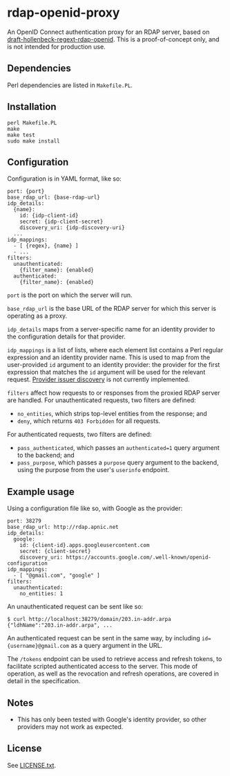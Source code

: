 # rdap-openid-proxy

An OpenID Connect authentication proxy for an RDAP server, based on
[draft-hollenbeck-regext-rdap-openid](https://tools.ietf.org/html/draft-hollenbeck-regext-rdap-openid).
This is a proof-of-concept only, and is not intended for production
use.

## Dependencies

Perl dependencies are listed in `Makefile.PL`.

## Installation

    perl Makefile.PL
    make
    make test
    sudo make install

## Configuration

Configuration is in YAML format, like so:

    port: {port}
    base_rdap_url: {base-rdap-url}
    idp_details:
      {name}:
        id: {idp-client-id}
        secret: {idp-client-secret}
        discovery_uri: {idp-discovery-uri}
      ...
    idp_mappings:
      - [ {regex}, {name} ]
      - ...
    filters:
      unauthenticated:
        {filter_name}: {enabled}
      authenticated:
        {filter_name}: {enabled}

`port` is the port on which the server will run.

`base_rdap_url` is the base URL of the RDAP server for which this
server is operating as a proxy.

`idp_details` maps from a server-specific name for an
identity provider to the configuration details for that provider.

`idp_mappings` is a list of lists, where each element list contains a
Perl regular expression and an identity provider name.  This is used
to map from the user-provided `id` argument to an identity provider:
the provider for the first expression that matches the `id` argument
will be used for the relevant request.  [Provider issuer
discovery](https://openid.net/specs/openid-connect-discovery-1_0.html#IssuerDiscovery)
is not currently implemented.

`filters` affect how requests to or responses from the proxied RDAP
server are handled.  For unauthenticated requests, two filters
are defined:

   * `no_entities`, which strips top-level entities from the response; and
   * `deny`, which returns `403 Forbidden` for all requests.

For authenticated requests, two filters are defined:

   * `pass_authenticated`, which passes an `authenticated=1` query
     argument to the backend; and
   * `pass_purpose`, which passes a `purpose` query argument to the
     backend, using the purpose from the user's `userinfo` endpoint.

## Example usage

Using a configuration file like so, with Google as the provider:

    port: 38279
    base_rdap_url: http://rdap.apnic.net
    idp_details:
      google:
        id: {client-id}.apps.googleusercontent.com
        secret: {client-secret}
        discovery_uri: https://accounts.google.com/.well-known/openid-configuration
    idp_mappings:
      - [ "@gmail.com", "google" ]
    filters:
      unauthenticated:
        no_entities: 1

An unauthenticated request can be sent like so:

    $ curl http://localhost:38279/domain/203.in-addr.arpa
    {"ldhName":"203.in-addr.arpa", ...

An authenticated request can be sent in the same way, by including
`id={username}@gmail.com` as a query argument in the URL.

The `/tokens` endpoint can be used to retrieve access and refresh
tokens, to facilitate scripted authenticated access to the server.
This mode of operation, as well as the revocation and refresh
operations, are covered in detail in the specification.

## Notes

   * This has only been tested with Google's identity provider, so other
     providers may not work as expected.

## License

See [LICENSE.txt](LICENSE.txt).
